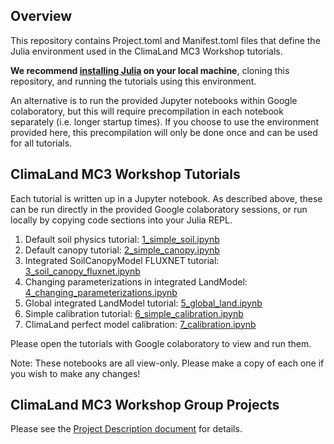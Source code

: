 ## Overview
This repository contains Project.toml and Manifest.toml
files that define the Julia environment used in the ClimaLand MC3 Workshop tutorials.

**We recommend [installing Julia](https://julialang.org/install/) on your local machine**, cloning this repository,
and running the tutorials using this environment.

An alternative is to run the provided Jupyter notebooks within
Google colaboratory, but this will require precompilation in each notebook
separately (i.e. longer startup times). If you choose to use the environment
provided here, this precompilation will only be done once and can be used
for all tutorials.

## ClimaLand MC3 Workshop Tutorials
Each tutorial is written up in a Jupyter notebook. As described above,
these can be run directly in the provided Google colaboratory sessions, or
run locally by copying code sections into your Julia REPL.

1. Default soil physics tutorial: [1_simple_soil.ipynb](https://colab.research.google.com/drive/1NB5Cyl6R55hMyHhDSKeXvFn24GRq-VWh?usp=sharing)
2. Default canopy tutorial: [2_simple_canopy.ipynb](https://colab.research.google.com/drive/1IkFlkjICwo0_9wChCbTsJDY0ZccysDF_?usp=sharing)
3. Integrated SoilCanopyModel FLUXNET tutorial: [3_soil_canopy_fluxnet.ipynb](https://drive.google.com/file/d/13_6UWYszwk5ZA9dm8OOdtRbMTazc75W9/view?usp=sharing)
4. Changing parameterizations in integrated LandModel: [4_changing_parameterizations.ipynb](https://drive.google.com/file/d/1nsIWJmrOb4-oFm4BGIvEiIT98Y7xsCf8/view?usp=sharing)
5. Global integrated LandModel tutorial: [5_global_land.ipynb](https://drive.google.com/file/d/160a3AYbUbm27I-8b-oEv--3C6psIiQb9/view?usp=sharing)
6. Simple calibration tutorial: [6_simple_calibration.ipynb](https://colab.research.google.com/drive/1eK9E-OILO2l8A2GlANe3b56ISPazXS5L?usp=sharing)
7. ClimaLand perfect model calibration: [7_calibration.ipynb](https://drive.google.com/file/d/1HraGQRbbEEJQC0HoeOoMZmgcTENbTNIh/view?usp=sharing)

Please open the tutorials with Google colaboratory to view and run them.

Note: These notebooks are all view-only.
Please make a copy of each one if you wish to make any changes!


## ClimaLand MC3 Workshop Group Projects
Please see the [Project Description document](https://docs.google.com/document/d/1opvQ0nhmn49Gi54bo7tpUHVbg4siq8epSaF7CMUiapE/edit?usp=sharing) for details.
